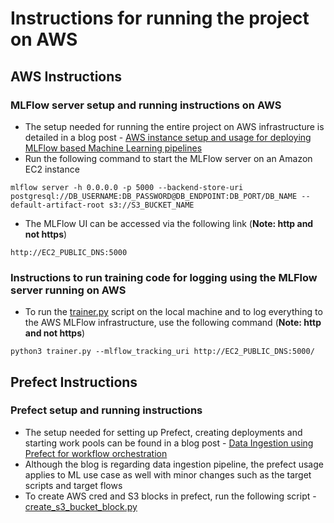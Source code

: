 # Instructions for running the project on AWS

## AWS Instructions

### MLFlow server setup and running instructions on AWS
* The setup needed for running the entire project on AWS infrastructure is detailed in a blog post - [AWS instance setup and usage for deploying MLFlow based Machine Learning pipelines](https://abhishekrs4.github.io/blogs/tech_blogs/tech_blog_2.html)
* Run the following command to start the MLFlow server on an Amazon EC2 instance
```
mlflow server -h 0.0.0.0 -p 5000 --backend-store-uri postgresql://DB_USERNAME:DB_PASSWORD@DB_ENDPOINT:DB_PORT/DB_NAME --default-artifact-root s3://S3_BUCKET_NAME
```
* The MLFlow UI can be accessed via the following link (**Note: http and not https**)
```
http://EC2_PUBLIC_DNS:5000
```


### Instructions to run training code for logging using the MLFlow server running on AWS
* To run the [trainer.py](trainer.py) script on the local machine and to log everything to the AWS MLFlow infrastructure, use the following command (**Note: http and not https**)
```
python3 trainer.py --mlflow_tracking_uri http://EC2_PUBLIC_DNS:5000/
```


## Prefect Instructions

### Prefect setup and running instructions
* The setup needed for setting up Prefect, creating deployments and starting work pools can be found in a blog post - [Data Ingestion using Prefect for workflow orchestration](https://abhishekrs4.github.io/blogs/tech_blogs/tech_blog_3.html)
* Although the blog is regarding data ingestion pipeline, the prefect usage applies to ML use case as well with minor changes such as the target scripts and target flows
* To create AWS cred and S3 blocks in prefect, run the following script - [create_s3_bucket_block.py](create_s3_bucket_block.py)